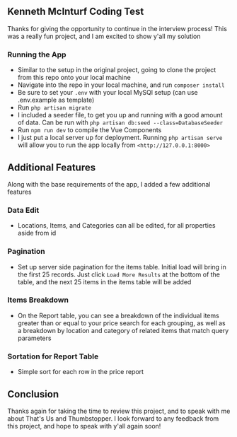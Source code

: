 ## Kenneth McInturf Coding Test

Thanks for giving the opportunity to continue in the interview process! This was a really fun project, and I am excited to show y'all  my solution

### Running the App
- Similar to the setup in the original project, going to clone the project from this repo onto your local machine
- Navigate into the repo in your local machine, and run `composer install`
- Be sure to set your `.env` with your local MySQl setup (can use .env.example as template)
- Run `php artisan migrate`
- I included a seeder file, to get you up and running with a good amount of data. Can be run with `php artisan db:seed --class=DatabaseSeeder`
- Run `npm run dev` to compile the Vue Components
- I just put a local server up for deployment. Running `php artisan serve` will allow you to run the app locally from `<http://127.0.0.1:8000>`

## Additional Features
Along with the base requirements of the app, I added a few additional features

### Data Edit
- Locations, Items, and Categories can all be edited, for all properties aside from id

### Pagination
- Set up server side pagination for the items table. Initial load will bring in the first 25 records. Just click `Load More Results` at the bottom of the table, and the next 25 items in the items table will be added

### Items Breakdown
- On the Report table, you can see a breakdown of the individual items greater than or equal to your price search for each grouping, as well as a breakdown by location and category of related items that match query parameters

### Sortation for Report Table
- Simple sort for each row in the price report

## Conclusion
Thanks again for taking the time to review this project, and to speak with me about That's Us and Thumbstopper. I look forward to any feedback from this project, and hope to speak with y'all again soon!